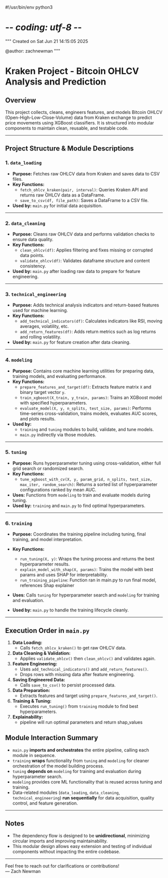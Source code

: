 #!/usr/bin/env python3
# -*- coding: utf-8 -*-
"""
Created on Sat Jun 21 14:15:05 2025

@author: zachnewman
"""

# Kraken Project - Bitcoin OHLCV Analysis and Prediction

## Overview

This project collects, cleans, engineers features, and models Bitcoin OHLCV (Open-High-Low-Close-Volume) data from Kraken exchange to predict price movements using XGBoost classifiers. It is structured into modular components to maintain clean, reusable, and testable code.

---

## Project Structure & Module Descriptions

### 1. `data_loading`

- **Purpose:** Fetches raw OHLCV data from Kraken and saves data to CSV files.
- **Key Functions:**
  - `fetch_ohlcv_kraken(pair, interval)`: Queries Kraken API and returns raw OHLCV data as a DataFrame.
  - `save_to_csv(df, file_path)`: Saves a DataFrame to a CSV file.
- **Used by:** `main.py` for initial data acquisition.

---

### 2. `data_cleaning`

- **Purpose:** Cleans raw OHLCV data and performs validation checks to ensure data quality.
- **Key Functions:**
  - `clean_ohlcv(df)`: Applies filtering and fixes missing or corrupted data points.
  - `validate_ohlcv(df)`: Validates dataframe structure and content consistency.
- **Used by:** `main.py` after loading raw data to prepare for feature engineering.

---

### 3. `technical_engineering`

- **Purpose:** Adds technical analysis indicators and return-based features used for machine learning.
- **Key Functions:**
  - `add_technical_indicators(df)`: Calculates indicators like RSI, moving averages, volatility, etc.
  - `add_return_features(df)`: Adds return metrics such as log returns and rolling volatility.
- **Used by:** `main.py` for feature creation after data cleaning.

---

### 4. `modeling`

- **Purpose:** Contains core machine learning utilities for preparing data, training models, and evaluating performance.
- **Key Functions:**
  - `prepare_features_and_target(df)`: Extracts feature matrix `X` and binary target vector `y`.
  - `train_xgboost(X_train, y_train, params)`: Trains an XGBoost model with specified hyperparameters.
  - `evaluate_model(X, y, n_splits, test_size, params)`: Performs time-series cross-validation, trains models, evaluates AUC scores, and plots results.
- **Used by:** 
  - `training` and `tuning` modules to build, validate, and tune models.
  - `main.py` indirectly via those modules.

---

### 5. `tuning`

- **Purpose:** Runs hyperparameter tuning using cross-validation, either full grid search or randomized search.
- **Key Functions:**
  - `tune_xgboost_with_cv(X, y, param_grid, n_splits, test_size, max_iter, random_search)`: Returns a sorted list of hyperparameter configurations ranked by mean AUC.
- **Uses:** Functions from `modeling` to train and evaluate models during tuning.
- **Used by:** `training` and `main.py` to find optimal hyperparameters.

---

### 6. `training`

- **Purpose:** Coordinates the training pipeline including tuning, final training, and model interpretation.
- **Key Functions:**
  - `run_tuning(X, y)`: Wraps the tuning process and returns the best hyperparameter results.
  - `explain_model_with_shap(X, params)`: Trains the model with best params and uses SHAP for interpretability.
  - `run_training_pipeline`: Function ran in main.py to run final model, references Shap explainer

- **Uses:** Calls `tuning` for hyperparameter search and `modeling` for training and evaluation.
- **Used by:** `main.py` to handle the training lifecycle cleanly.

---

## Execution Order in `main.py`

1. **Data Loading:**
   - Calls `fetch_ohlcv_kraken()` to get raw OHLCV data.
2. **Data Cleaning & Validation:**
   - Applies `validate_ohlcv()` then `clean_ohlcv()` and validates again.
3. **Feature Engineering:**
   - Uses `add_technical_indicators()` and `add_return_features()`.
   - Drops rows with missing data after feature engineering.
4. **Saving Engineered Data:**
   - Calls `save_to_csv()` to persist processed data.
5. **Data Preparation:**
   - Extracts features and target using `prepare_features_and_target()`.
6. **Training & Tuning:**
   - Executes `run_tuning()` from `training` module to find best hyperparameters.
7. **Explainability:**
   - pipeline will run optimal parameters and return shap_values
   


## Module Interaction Summary

- `main.py` **imports and orchestrates** the entire pipeline, calling each module in sequence.
- `training` **wraps** functionality from `tuning` and `modeling` for cleaner orchestration of the model building process.
- `tuning` **depends on** `modeling` for training and evaluation during hyperparameter search.
- `modeling` provides core ML functionality that is reused across tuning and training.
- Data-related modules (`data_loading`, `data_cleaning`, `technical_engineering`) **run sequentially** for data acquisition, quality control, and feature generation.

---

## Notes

- The dependency flow is designed to be **unidirectional**, minimizing circular imports and improving maintainability.
- This modular design allows easy extension and testing of individual components without impacting the entire codebase.

---

Feel free to reach out for clarifications or contributions!  
— Zach Newman  
